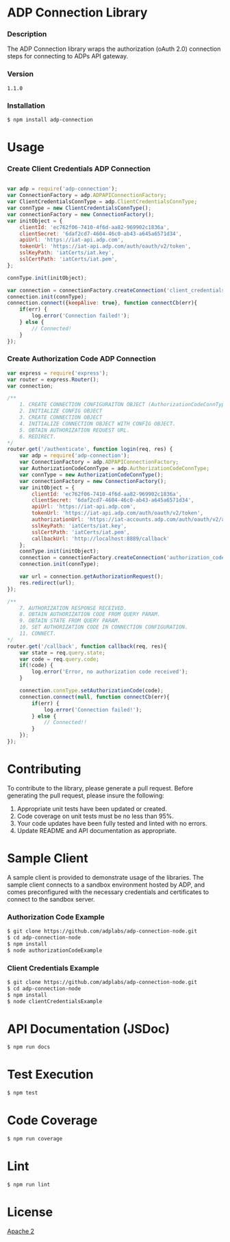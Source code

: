 # ADP Connection Library

### Description
The ADP Connection library wraps the authorization (oAuth 2.0) connection steps for connecting to ADPs API gateway.

### Version
`1.1.0`

### Installation
```sh
$ npm install adp-connection
```

# Usage 
### Create Client Credentials ADP Connection
```javascript

var adp = require('adp-connection');
var ConnectionFactory = adp.ADPAPIConnectionFactory;
var ClientCredentialsConnType = adp.ClientCredentialsConnType;
var connType = new ClientCredentialsConnType();
var connectionFactory = new ConnectionFactory();
var initObject = {
	clientId: 'ec762f06-7410-4f6d-aa82-969902c1836a',
	clientSecret: '6daf2cd7-4604-46c0-ab43-a645a6571d34',
	apiUrl: 'https://iat-api.adp.com',
	tokenUrl: 'https://iat-api.adp.com/auth/oauth/v2/token',
	sslKeyPath: 'iatCerts/iat.key',
	sslCertPath: 'iatCerts/iat.pem',
};

connType.init(initObject);

var connection = connectionFactory.createConnection('client_credentials');
connection.init(connType);
connection.connect({keepAlive: true}, function connectCb(err){
	if(err) {
		log.error('Connection failed!');
	} else {
		// Connected!
	}
});

```

### Create Authorization Code ADP Connection
```javascript
var express = require('express');
var router = express.Router();
var connection;

/**
	1. CREATE CONNECTION CONFIGURAITON OBJECT (AuthorizationCodeConnType)
	2. INITIALIZE CONFIG OBJECT
	3. CREATE CONNECTION OBJECT
	4. INITIALIZE CONNECTION OBJECT WITH CONFIG OBJECT. 
	5. OBTAIN AUTHORIZATION REQUEST URL.
	6. REDIRECT. 
*/
router.get('/authenticate', function login(req, res) {
	var adp = require('adp-connection');
	var ConnectionFactory = adp.ADPAPIConnectionFactory;
	var AuthorizationCodeConnType = adp.AuthorizationCodeConnType;
	var connType = new AuthorizationCodeConnType();
	var connectionFactory = new ConnectionFactory();
	var initObject = {
		clientId: 'ec762f06-7410-4f6d-aa82-969902c1836a',
		clientSecret: '6daf2cd7-4604-46c0-ab43-a645a6571d34',
		apiUrl: 'https://iat-api.adp.com',
		tokenUrl: 'https://iat-api.adp.com/auth/oauth/v2/token',
		authorizationUrl: 'https://iat-accounts.adp.com/auth/oauth/v2/authorize',
		sslKeyPath: 'iatCerts/iat.key',
		sslCertPath: 'iatCerts/iat.pem',
		callbackUrl: 'http://localhost:8889/callback'
	};
	connType.init(initObject);
	connection = connectionFactory.createConnection('authorization_code');
	connection.init(connType);

	var url = connection.getAuthorizationRequest();
	res.redirect(url);
});

/**
	7. AUTHORIZATION RESPONSE RECEIVED.
	8. OBTAIN AUTHORIZATION CODE FROM QUERY PARAM.
	9. OBTAIN STATE FROM QUERY PARAM.
	10. SET AUTHORIZATION CODE IN CONNECTION CONFIGURATION.
	11. CONNECT.
*/
router.get('/callback', function callback(req, res){
	var state = req.query.state;
	var code = req.query.code;
	if(!code) {
		log.error('Error, no authorization code received');
	}

	connection.connType.setAuthorizationCode(code);
	connection.connect(null, function connectCb(err){
		if(err) {
			log.error('Connection failed!');
		} else {
			// Connected!!
		}
	});
});

```
# Contributing
To contribute to the library, please generate a pull request. Before generating the pull request, please insure the following:
1. Appropriate unit tests have been updated or created.
2. Code coverage on unit tests must be no less than 95%.
3. Your code updates have been fully tested and linted with no errors. 
4. Update README and API documentation as appropriate.

# Sample Client
A sample client is provided to demonstrate usage of the libraries. The sample client connects to a sandbox environment hosted by ADP, and comes preconfigured with the necessary credentials and certificates to connect to the sandbox server.

### Authorization Code Example
```sh
$ git clone https://github.com/adplabs/adp-connection-node.git
$ cd adp-connection-node
$ npm install
$ node authorizationCodeExample
```
### Client Credentials Example
```sh
$ git clone https://github.com/adplabs/adp-connection-node.git
$ cd adp-connection-node
$ npm install
$ node clientCredentialsExample
```


# API Documentation (JSDoc)
```sh
$ npm run docs
```

# Test Execution
```sh
$ npm test
```

# Code Coverage
```sh
$ npm run coverage
```

# Lint
```sh
$ npm run lint
```

# License 
[Apache 2](http://www.apache.org/licenses/LICENSE-2.0)
